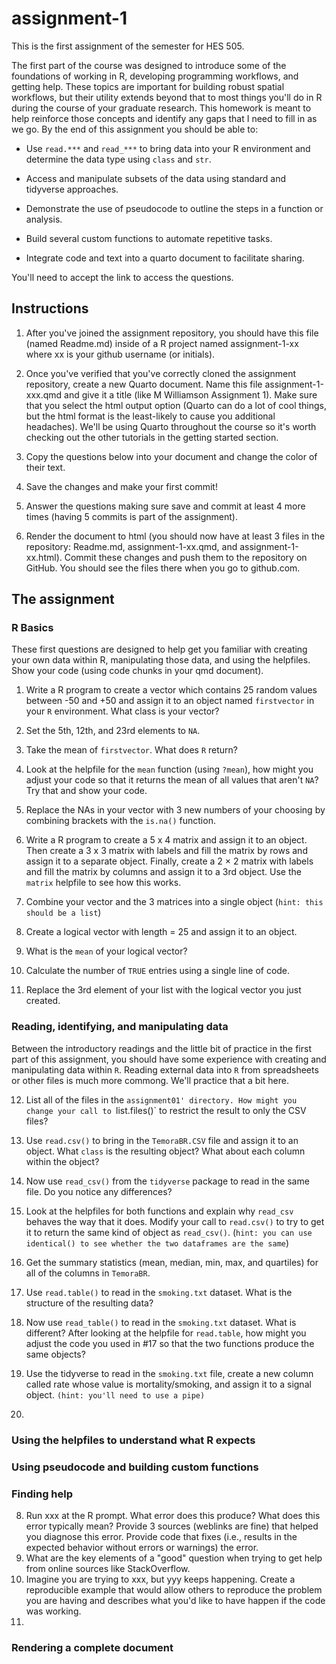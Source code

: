 # assignment-1
This is the first assignment of the semester for HES 505. 

The first part of the course was designed to introduce some of the foundations of working in R, developing programming workflows, and getting help. These topics are important for building robust spatial workflows, but their utility extends beyond that to most things you'll do in R during the course of your graduate research. This homework is meant to help reinforce those concepts and identify any gaps that I need to fill in as we go. By the end of this assignment you should be able to:

* Use `read.***` and `read_***` to bring data into your R environment and determine the data type using `class` and `str`.

* Access and manipulate subsets of the data using standard and tidyverse approaches.

* Demonstrate the use of pseudocode to outline the steps in a function or analysis.

* Build several custom functions to automate repetitive tasks.

* Integrate code and text into a quarto document to facilitate sharing.

You'll need to accept the link to access the questions. 

## Instructions

1. After you've joined the assignment repository, you should have this file (named Readme.md) inside of a R project named assignment-1-xx where xx is your github username (or initials).

2. Once you've verified that you've correctly cloned the assignment repository, create a new Quarto document. Name this file assignment-1-xxx.qmd and give it a title (like M Williamson Assignment 1). Make sure that you select the html output option (Quarto can do a lot of cool things, but the html format is the least-likely to cause you additional headaches). We'll be using Quarto throughout the course so it's worth checking out the other tutorials in the getting started section.

3. Copy the questions below into your document and change the color of their text.

4. Save the changes and make your first commit!

5. Answer the questions making sure save and commit at least 4 more times (having 5 commits is part of the assignment).

6. Render the document to html (you should now have at least 3 files in the repository: Readme.md, assignment-1-xx.qmd, and assignment-1-xx.html). Commit these changes and push them to the repository on GitHub. You should see the files there when you go to github.com.

## The assignment
### R Basics
These first questions are designed to help get you familiar with creating your own data within R, manipulating those data, and using the helpfiles. Show your code (using code chunks in your qmd document).

1. Write a R program to create a vector which contains 25 random values between -50 and +50 and assign it to an object named `firstvector` in your `R` environment. What class is your vector?

2. Set the 5th, 12th, and 23rd elements to `NA`. 

3. Take the mean of `firstvector`. What does `R` return? 

4. Look at the helpfile for the `mean` function (using `?mean`), how might you adjust your code so that it returns the mean of all values that aren't `NA`? Try that and show your code.

5. Replace the NAs in your vector with 3 new numbers of your choosing by combining brackets with the `is.na()` function.

6. Write a R program to create a 5 x 4 matrix and assign it to an object. Then create a 3 x 3 matrix with labels and fill the matrix by rows and assign it to a separate object. Finally, create a 2 × 2 matrix with labels and fill the matrix by columns and assign it to a 3rd object. Use the `matrix` helpfile to see how this works.

7. Combine your vector and the 3 matrices into a single object (`hint: this should be a list`)

8. Create a logical vector with length = 25 and assign it to an object.

9. What is the `mean` of your logical vector?

10. Calculate the number of `TRUE` entries using a single line of code.

11. Replace the 3rd element of your list with the logical vector you just created.

### Reading, identifying, and manipulating data
Between the introductory readings and the little bit of practice in the first part of this assignment, you should have some experience with creating and manipulating data within `R`. Reading external data into `R` from spreadsheets or other files is much more commong. We'll practice that a bit here.

12. List all of the files in the `assignment01' directory. How might you change your call to `list.files()` to restrict the result to only the CSV files?

13. Use `read.csv()` to bring in the `TemoraBR.CSV` file and assign it to an object. What `class` is the resulting object? What about each column within the object?

14. Now use `read_csv()` from the `tidyverse` package to read in the same file. Do you notice any differences? 

15. Look at the helpfiles for both functions and explain why `read_csv` behaves the way that it does. Modify your call to `read.csv()` to try to get it to return the same kind of object as `read_csv()`. (`hint: you can use identical() to see whether the two dataframes are the same`)

16. Get the summary statistics (mean, median, min, max, and quartiles) for all of the columns in `TemoraBR`.

17. Use `read.table()` to read in the `smoking.txt` dataset. What is the structure of the resulting data?

18. Now use `read_table()` to read in the `smoking.txt` dataset. What is different? After looking at the helpfile for `read.table`, how might you adjust the code you used in #17 so that the two functions produce the same objects?

19. Use the tidyverse to read in the `smoking.txt` file, create a new column called rate whose value is mortality/smoking, and assign it to a signal object. `(hint: you'll need to use a pipe)`

20.



### Using the helpfiles to understand what R expects

### Using pseudocode and building custom functions

### Finding help
8. Run xxx at the R prompt. What error does this produce? What does this error typically mean? Provide 3 sources (weblinks are fine) that helped you diagnose this error. Provide code that fixes (i.e., results in the expected behavior without errors or warnings) the error.
9. What are the key elements of a "good" question when trying to get help from online sources like StackOverflow.
10. Imagine you are trying to xxx, but yyy keeps happening. Create a reproducible example that would allow others to reproduce the problem you are having and describes what you'd like to have happen if the code was working.
11. 
### Rendering a complete document
